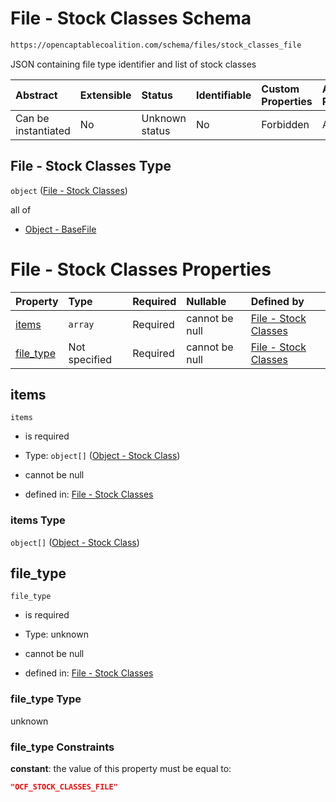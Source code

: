 # File - Stock Classes Schema

```txt
https://opencaptablecoalition.com/schema/files/stock_classes_file
```

JSON containing file type identifier and list of stock classes

| Abstract            | Extensible | Status         | Identifiable | Custom Properties | Additional Properties | Access Restrictions | Defined In                                                                                             |
| :------------------ | :--------- | :------------- | :----------- | :---------------- | :-------------------- | :------------------ | :----------------------------------------------------------------------------------------------------- |
| Can be instantiated | No         | Unknown status | No           | Forbidden         | Allowed               | none                | [StockClassesFile.schema.json](../../schema/files/StockClassesFile.schema.json "open original schema") |

## File - Stock Classes Type

`object` ([File - Stock Classes](stockclassesfile.md))

all of

*   [Object - BaseFile](ocfmanifestfile-allof-object---basefile.md "check type definition")

# File - Stock Classes Properties

| Property                | Type          | Required | Nullable       | Defined by                                                                                                                                                 |
| :---------------------- | :------------ | :------- | :------------- | :--------------------------------------------------------------------------------------------------------------------------------------------------------- |
| [items](#items)         | `array`       | Required | cannot be null | [File - Stock Classes](stockclassesfile-properties-items.md "https://opencaptablecoalition.com/schema/files/stock_classes_file#/properties/items")         |
| [file_type](#file_type) | Not specified | Required | cannot be null | [File - Stock Classes](stockclassesfile-properties-file_type.md "https://opencaptablecoalition.com/schema/files/stock_classes_file#/properties/file_type") |

## items



`items`

*   is required

*   Type: `object[]` ([Object - Stock Class](stockclassesfile-properties-items-object---stock-class.md))

*   cannot be null

*   defined in: [File - Stock Classes](stockclassesfile-properties-items.md "https://opencaptablecoalition.com/schema/files/stock_classes_file#/properties/items")

### items Type

`object[]` ([Object - Stock Class](stockclassesfile-properties-items-object---stock-class.md))

## file_type



`file_type`

*   is required

*   Type: unknown

*   cannot be null

*   defined in: [File - Stock Classes](stockclassesfile-properties-file_type.md "https://opencaptablecoalition.com/schema/files/stock_classes_file#/properties/file_type")

### file_type Type

unknown

### file_type Constraints

**constant**: the value of this property must be equal to:

```json
"OCF_STOCK_CLASSES_FILE"
```

